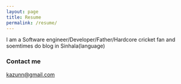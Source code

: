 ```yaml
---
layout: page
title: Resume
permalink: /resume/
---
```


I am a Software engineer/Developer/Father/Hardcore cricket fan and soemtimes do blog in Sinhala(language)

### Contact me

[kazunn@gmail.com](mailto:kazunn@gmail.com)